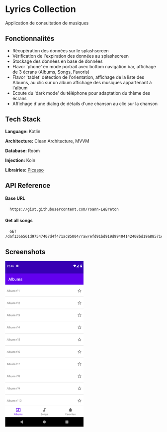 
# Lyrics Collection

Application de consultation de musiques

## Fonctionnalités
- Récupération des données sur le splashscreen
- Vérification de l'expiration des données au splashscreen
- Stockage des données en base de données
- Flavor 'phone' en mode portrait avec bottom navigation bar, affichage de 3 écrans (Albums, Songs, Favoris)
- Flavor 'tablet' détection de l'orientation, affichage de la liste des Albums, au clic sur un album affichage des musiques appartenant à l'album
- Ecoute du 'dark mode' du téléphone pour adaptation du thème des écrans 
- Affichage d'une dialog de détails d'une chanson au clic sur la chanson

## Tech Stack

**Language:** Kotlin

**Architecture:** Clean Architecture, MVVM

**Database:** Room

**Injection:** Koin

**Librairies:** [Picasso](https://github.com/square/picasso)


## API Reference

#### Base URL

```http
  https://gist.githubusercontent.com/Yoann-LeBreton
```
#### Get all songs

```http
  GET /daf1366561d97547407d4f471ac85004/raw/efd91bd919d99404142408bd19a88571ce6c46e3/song_collection.json
```



## Screenshots

<img src="https://raw.githubusercontent.com/Yoann-LeBreton/LyricsCollection/develop/screenshots/Screenshot_1648586814.png" width="50%" height="50%">

